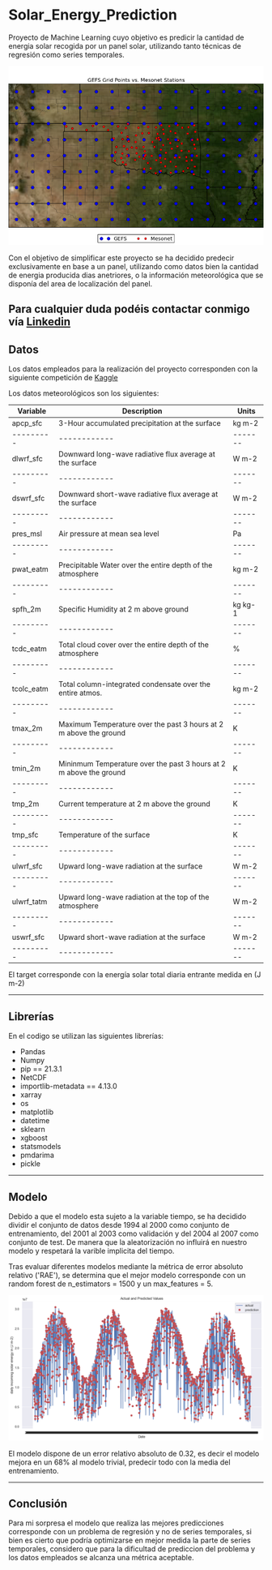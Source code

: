 # Solar_Energy_Prediction
Proyecto de Machine Learning cuyo objetivo es predicir la cantidad de energia solar recogida por un panel solar, utilizando tanto técnicas de regresión como series temporales.

![Paneles_Solares](https://github.com/PabloBarberoDeLaOrden/Solar_Energy_Prediction/blob/main/Solar_energy_prediction/gefs_mesonet_stations.png)

Con el objetivo de simplificar este proyecto se ha decidido predecir exclusivamente en base a un panel, utilizando como datos bien la cantidad de energia producida dias anetriores, o la información meteorológica que se disponía del area de localización del panel.

Para cualquier duda podéis contactar conmigo vía [Linkedin](https://www.linkedin.com/in/pablo-barbero-de-la-orden/)
---

## Datos

Los datos empleados para la realización del proyecto corresponden con la siguiente competición de [Kaggle](https://www.kaggle.com/competitions/ams-2014-solar-energy-prediction-contest/data)

Los datos meteorológicos son los siguientes:

|Variable |	Description |	Units |
|---------| ------------|-------|
|apcp_sfc	|3-Hour accumulated precipitation at the surface|	kg m-2|
|---------| ------------|-------|
|dlwrf_sfc|	Downward long-wave radiative flux average at the surface	|W m-2|
|---------| ------------|-------|
|dswrf_sfc|	Downward short-wave radiative flux average at the surface	|W m-2|
|---------| ------------|-------|
|pres_msl|	Air pressure at mean sea level	|Pa|
|---------| ------------|-------|
|pwat_eatm|	Precipitable Water over the entire depth of the atmosphere	|kg m-2|
|---------| ------------|-------|
|spfh_2m|	Specific Humidity at 2 m above ground	|kg kg-1|
|---------| ------------|-------|
|tcdc_eatm|	Total cloud cover over the entire depth of the atmosphere	|%|
|---------| ------------|-------|
|tcolc_eatm|	Total column-integrated condensate over the entire atmos.	|kg m-2|
|---------| ------------|-------|
|tmax_2m|	 Maximum Temperature over the past 3 hours at 2 m above the ground	 |K|
|---------| ------------|-------|
|tmin_2m|	 Mininmum Temperature over the past 3 hours at 2 m above the ground	 |K|
|---------| ------------|-------|
|tmp_2m|	 Current temperature at 2 m above the ground	 |K|
|---------| ------------|-------|
|tmp_sfc|	 Temperature of the surface	 |K|
|---------| ------------|-------|
|ulwrf_sfc|	 Upward long-wave radiation at the surface	 |W m-2|
|---------| ------------|-------|
|ulwrf_tatm| Upward long-wave radiation at the top of the atmosphere	 |W m-2|
|---------| ------------|-------|
|uswrf_sfc|	 Upward short-wave radiation at the surface	 |W m-2|
|---------| ------------|-------|

El target  corresponde con la energía solar total diaria entrante medida en (J m-2)

---
## Librerías

En el codigo se utilizan las siguientes librerías:

- Pandas
- Numpy
- pip == 21.3.1
- NetCDF
- importlib-metadata == 4.13.0
- xarray
- os
- matplotlib
- datetime
- sklearn
- xgboost
- statsmodels
- pmdarima
- pickle

---

## Modelo
Debido a que el modelo esta sujeto a la variable tiempo, se ha decidido dividir el conjunto de datos desde 1994 al 2000 como conjunto de entrenamiento, del 2001 al 2003 como validación y del 2004 al 2007 como conjunto de test. De manera que la aleatorización no influirá en nuestro modelo y respetará la varible implicita del tiempo. 

Tras evaluar diferentes modelos mediante la métrica de error absoluto relativo ('RAE'), se determina que el mejor modelo corresponde con un random forest de n_estimators = 1500 y un max_features = 5.

![Predicciones](https://github.com/PabloBarberoDeLaOrden/Solar_Energy_Prediction/blob/main/Solar_energy_prediction/predicciones.png)

El modelo dispone de un error relativo absoluto de 0.32, es decir el modelo mejora en un 68% al modelo trivial, predecir todo con la media del entrenamiento.

---

## Conclusión 

Para mi sorpresa el modelo que realiza las mejores predicciones corresponde con un problema de regresión y no de series temporales, si bien es cierto que podría optimizarse en mejor medida la parte de series temporales, considero que para la dificultad de prediccion del problema y los datos empleados se alcanza una métrica aceptable. 
